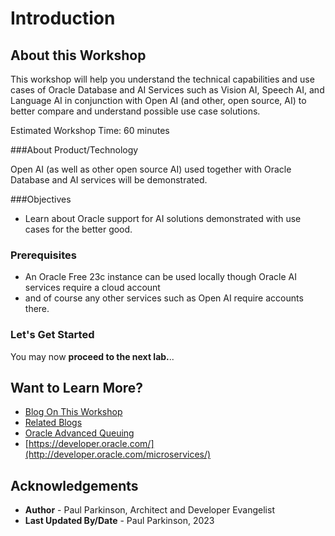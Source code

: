 # Introduction

## About this Workshop

This workshop will help you understand the technical capabilities and use cases of Oracle Database and AI Services
 such as Vision AI, Speech AI, and Language AI 
in conjunction with Open AI (and other, open source, AI) to better compare and understand possible use case solutions.

Estimated Workshop Time: 60 minutes

###About Product/Technology

Open AI (as well as other open source AI) used together with Oracle Database and AI services will be demonstrated.

###Objectives

- Learn about Oracle support for AI solutions demonstrated with use cases for the better good.

### Prerequisites

- An Oracle Free 23c instance can be used locally though Oracle AI services require a cloud account 
- and of course any other services such as Open AI require accounts there.

### Let's Get Started

You may now **proceed to the next lab.**..

## Want to Learn More?

* [Blog On This Workshop](https://dzone.com/articles/simplify-microservice-transactions-with-oracle-dat)
* [Related Blogs](https://dzone.com/users/4571557/paulparkinson.html)
* [Oracle Advanced Queuing](https://docs.oracle.com/en/database/oracle/oracle-database/19/adque/aq-introduction.html)
* [https://developer.oracle.com/](http://developer.oracle.com/microservices/)

## Acknowledgements

* **Author** - Paul Parkinson, Architect and Developer Evangelist
* **Last Updated By/Date** - Paul Parkinson, 2023
